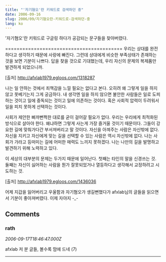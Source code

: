 ```yaml
---
title: "'자기혐오'란 키워드로 검색하던 중"
date: 2006-09-16
slug: 2006/09/자기혐오란-키워드로-검색하던-중
lang: ko
---
```


'자기혐오'란 키워드로 구글링 하다가 공감되는 문구들을 찾아버렸다.

=========================================
우리는 상대를 완전하다고 생각하기 때문에 사랑에 빠진다. 
그런데 상대에게 비슷한 부족상태가 존재하는 것을 보면 기분이 나쁘다. 
답을 찾을 것으로 기대했는데, 
우리 자신의 문제의 복제품만 발견하게 되었으니까.

[출처] http://afxlab1979.egloos.com/1318287

나는 일 안하는 것에서 죄책감을 느낄 필요는 없다고 본다. 
오히려 왜 그렇게 일을 하지 않고 못베기는지 그게 궁금하다.
내 생각엔 일을 하지 않으면 불안한 사람들은 일로 도피하는 것이고 
일에 중독되는 것이고 일에 의존하는 것이다.
혹은 사회적 압력이 두려워서 일을 피치 못하게 선택하는 것이다.

사회가 제안한 삐까뻔쩍한 대로를 굳이 걸어갈 필요가 없다. 
우리는 우리에게 최적화된 방식으로 살아야 한다.
왜냐하면 그렇게 사는게 가장 즐거울 것이기 때문이다. 
그들이 강요한 길에 맞춰가다간 부서져버리고 말 것이다. 
자신을 아껴주는 사람은 자신밖에 없다. 
자신을 지키고 자신에게 맞는 길을 선택할 수 있는 사람은 역시 자신밖에 없다.
나는 사회가 가라고 등떠미는 길에 어떠한 매력도 느끼지 못하겠다. 
나는 나만의 길을 발명하고 발견하기 위해 노력하고 있다. 

이 세상의 대부분의 문제는 두가지 때문에 일어난다. 
첫째는 타인의 말을 신경쓰는 것. 
둘째는 자신이 싫어하는 사람을 뭔가 잘못되었거나 열등하다고 생각해서 교정하려고 시도하는 것.

[출처] http://afxlab1979.egloos.com/1436036

어제 지갑을 잃어버리고 우울함과 자기혐오가 생길뻔했다가
afxlab님의 글들을 읽으면서 기분이 좋아져버렸다. 이제 자야지 -_-

## Comments

### rath
*2006-09-17T18:46:47.000Z*

afxlab 저 분 글들, 볼수록 맘에 드네 (7)

---


